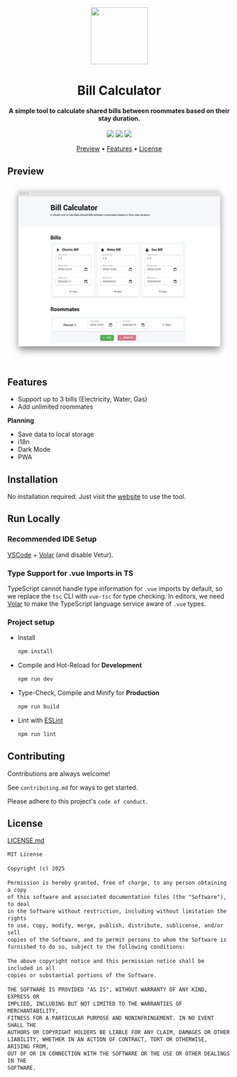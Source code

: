 <div align="center">
  
<img src="https://fakeimg.pl/128x128" width="128" height="128">

<h1>Bill Calculator</h1>
<h4>
A simple tool to calculate shared bills between roommates based on their stay duration.
</h4>

![](https://img.shields.io/badge/Vue-3.5-359363.svg?style=flat-square)
![](https://img.shields.io/badge/Vutify-3.7-blue.svg?style=flat-square)
<img src="https://forthebadge.com/images/badges/powered-by-electricity.svg" height="20">

<p align="center">
  <a href="#Preview">Preview</a> •
  <a href="#features">Features</a> •
  <a href="#license">License</a>
</p>
</div>

## Preview
![](./assets/screenshot-2025-03-30.png)

## Features

- Support up to 3 bills (Electricity, Water, Gas)
- Add unlimited roommates

**Planning**<br>

- Save data to local storage
- i18n
- Dark Mode
- PWA

## Installation

No installation required. Just visit the [website](https://bill.tmlwu.net) to use the tool.

## Run Locally

### Recommended IDE Setup

[VSCode](https://code.visualstudio.com/) + [Volar](https://marketplace.visualstudio.com/items?itemName=Vue.volar) (and disable Vetur).

### Type Support for .vue Imports in TS

TypeScript cannot handle type information for `.vue` imports by default, so we replace the `tsc` CLI with `vue-tsc` for type checking. In editors, we need [Volar](https://marketplace.visualstudio.com/items?itemName=Vue.volar) to make the TypeScript language service aware of `.vue` types.

### Project setup

- Install

    ```sh
    npm install
    ```

- Compile and Hot-Reload for **Development**

    ```sh
    npm run dev
    ```

- Type-Check, Compile and Minify for **Production**

    ```sh
    npm run build
    ```

-  Lint with [ESLint](https://eslint.org/)

    ```sh
    npm run lint
    ```

## Contributing

Contributions are always welcome!

See `contributing.md` for ways to get started.

Please adhere to this project's `code of conduct`.

## License

[LICENSE.md](./LICENSE)

```
MIT License

Copyright (c) 2025

Permission is hereby granted, free of charge, to any person obtaining a copy
of this software and associated documentation files (the "Software"), to deal
in the Software without restriction, including without limitation the rights
to use, copy, modify, merge, publish, distribute, sublicense, and/or sell
copies of the Software, and to permit persons to whom the Software is
furnished to do so, subject to the following conditions:

The above copyright notice and this permission notice shall be included in all
copies or substantial portions of the Software.

THE SOFTWARE IS PROVIDED "AS IS", WITHOUT WARRANTY OF ANY KIND, EXPRESS OR
IMPLIED, INCLUDING BUT NOT LIMITED TO THE WARRANTIES OF MERCHANTABILITY,
FITNESS FOR A PARTICULAR PURPOSE AND NONINFRINGEMENT. IN NO EVENT SHALL THE
AUTHORS OR COPYRIGHT HOLDERS BE LIABLE FOR ANY CLAIM, DAMAGES OR OTHER
LIABILITY, WHETHER IN AN ACTION OF CONTRACT, TORT OR OTHERWISE, ARISING FROM,
OUT OF OR IN CONNECTION WITH THE SOFTWARE OR THE USE OR OTHER DEALINGS IN THE
SOFTWARE.
```